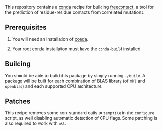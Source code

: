 This repository contains a [conda][conda] recipe for building [freecontact][fc],
a tool for the prediction of residue-residue contacts from correlated mutations.

## Prerequisites

1. You will need an installation of [conda][miniconda].

2. Your root conda installation must have the `conda-build` installed.

## Building

You should be able to build this package by simply running `./build`. A
package will be built for each combination of BLAS library (of `mkl` and
`openblas`) and each supported CPU architecture.

## Patches

This recipe removes some non-standard calls to `tempfile` in the `configure`
script, as well disabling automatic detection of CPU flags. Some patching is
also required to work with `mkl`.

[conda]: https://conda.io
[miniconda]: https://conda.io/miniconda.html
[fc]: https://rostlab.org/owiki/index.php/FreeContact
